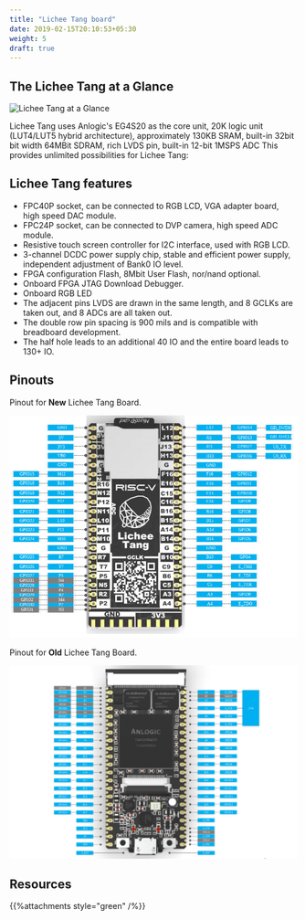 ```yaml
---
title: "Lichee Tang board"
date: 2019-02-15T20:10:53+05:30
weight: 5
draft: true
---
```


## The Lichee Tang at a Glance

![Lichee Tang at a Glance](/hardware-overview/lichee-tang/images/E203_function.png "Lichee Tang at a Glance")

Lichee Tang uses Anlogic's EG4S20 as the core unit, 20K logic unit (LUT4/LUT5 hybrid architecture), approximately 130KB SRAM, built-in 32bit bit width 64MBit SDRAM, rich LVDS pin, built-in 12-bit 1MSPS ADC This provides unlimited possibilities for Lichee Tang:

## Lichee Tang features

+ FPC40P socket, can be connected to RGB LCD, VGA adapter board, high speed DAC module.
+ FPC24P socket, can be connected to DVP camera, high speed ADC module.
+ Resistive touch screen controller for I2C interface, used with RGB LCD.
+ 3-channel DCDC power supply chip, stable and efficient power supply, independent adjustment of Bank0 IO level.
+ FPGA configuration Flash, 8Mbit User Flash, nor/nand optional.
+ Onboard FPGA JTAG Download Debugger.
+ Onboard RGB LED
+ The adjacent pins LVDS are drawn in the same length, and 8 GCLKs are taken out, and 8 ADCs are all taken out.
+ The double row pin spacing is 900 mils and is compatible with breadboard development.
+ The half hole leads to an additional 40 IO and the entire board leads to 130+ IO.

## Pinouts

Pinout for **New** Lichee Tang Board.

![Lichee Tang at a Glance](/hardware-overview/lichee-tang/images/newtang_pinout.png?width=45pc "Lichee Tang at a Glance")

Pinout for **Old** Lichee Tang Board.

![Lichee Tang at a Glance](/hardware-overview/lichee-tang/images/E203_pin.png "Lichee Tang at a Glance")

## Resources

{{%attachments style="green" /%}}
